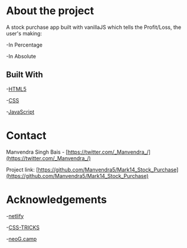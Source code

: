 # About the project

A stock purchase app built with vanillaJS which tells the Profit/Loss, the user's making:

-In Percentage

-In Absolute

## Built With

-[HTML5](https://developer.mozilla.org/en-US/docs/Glossary/HTML5)

-[CSS](https://developer.mozilla.org/en-US/docs/Web/CSS)

-[JavaScript](https://developer.mozilla.org/en-US/docs/Web/javascript)

# Contact

Manvendra Singh Bais - [https://twitter.com/_Manvendra_/](https://twitter.com/_Manvendra_/)

Project link: [https://github.com/Manvendra5/Mark14_Stock_Purchase](https://github.com/Manvendra5/Mark14_Stock_Purchase)

# Acknowledgements

-[netlify](https://www.netlify.com/)

-[CSS-TRICKS](https://css-tricks.com/)

-[neoG.camp](https://neog.camp/)

